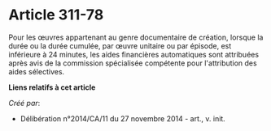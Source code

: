 # Article 311-78

Pour les œuvres appartenant au genre documentaire de création, lorsque la durée ou la durée cumulée, par œuvre unitaire ou
par épisode, est inférieure à 24 minutes, les aides financières automatiques sont attribuées après avis de la commission
spécialisée compétente pour l'attribution des aides sélectives.

**Liens relatifs à cet article**

_Créé par_:

  - Délibération n°2014/CA/11 du 27 novembre 2014 - art., v. init.
